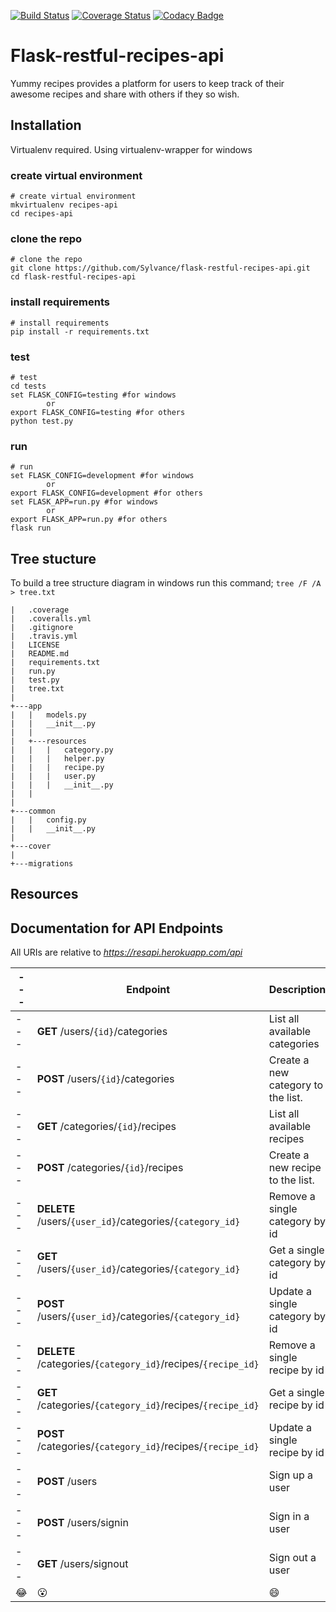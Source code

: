 [![Build Status](https://travis-ci.org/Sylvance/flask-restful-recipes-api.svg?branch=master)](https://travis-ci.org/Sylvance/flask-restful-recipes-api)
[![Coverage Status](https://coveralls.io/repos/github/Sylvance/flask-restful-recipes-api/badge.svg?branch=develop)](https://coveralls.io/github/Sylvance/flask-restful-recipes-api?branch=develop)
[![Codacy Badge](https://api.codacy.com/project/badge/Grade/f24714bd15134063aec24f1e74c9be79)](https://www.codacy.com/app/Sylvance/flask-restful-recipes-api?utm_source=github.com&amp;utm_medium=referral&amp;utm_content=Sylvance/flask-restful-recipes-api&amp;utm_campaign=Badge_Grade)

# Flask-restful-recipes-api
Yummy recipes provides a platform for users to keep track of their awesome recipes and share with others if they so wish.

## Installation

Virtualenv required. Using virtualenv-wrapper for windows

### create virtual environment
```
# create virtual environment
mkvirtualenv recipes-api
cd recipes-api
```

### clone the repo
```
# clone the repo
git clone https://github.com/Sylvance/flask-restful-recipes-api.git
cd flask-restful-recipes-api
```

### install requirements
```
# install requirements
pip install -r requirements.txt
```

### test
```
# test
cd tests
set FLASK_CONFIG=testing #for windows
		or
export FLASK_CONFIG=testing #for others
python test.py
```

### run
```
# run
set FLASK_CONFIG=development #for windows
		or
export FLASK_CONFIG=development #for others
set FLASK_APP=run.py #for windows
		or
export FLASK_APP=run.py #for others
flask run
```

## Tree stucture
To build a tree structure diagram in windows run this command;
```tree /F /A > tree.txt```

```
|   .coverage
|   .coveralls.yml
|   .gitignore
|   .travis.yml
|   LICENSE
|   README.md
|   requirements.txt
|   run.py
|   test.py
|   tree.txt
|   
+---app
|   |   models.py
|   |   __init__.py
|   |   
|   +---resources
|   |   |   category.py
|   |   |   helper.py
|   |   |   recipe.py
|   |   |   user.py
|   |   |   __init__.py
|   |   
|
+---common
|   |   config.py
|   |   __init__.py
|           
+---cover
|       
+---migrations     
```

Resources
---------

## Documentation for API Endpoints

All URIs are relative to *https://resapi.herokuapp.com/api*

|---| Endpoint | Description|
|---|---|---|
|---| **GET** /users/`{id}`/categories | List all available categories
|---| **POST** /users/`{id}`/categories | Create a new category to the list.
|---| **GET** /categories/`{id}`/recipes | List all available recipes
|---| **POST** /categories/`{id}`/recipes | Create a new recipe to the list.
|---| **DELETE** /users/`{user_id}`/categories/`{category_id}` | Remove a single category by id
|---| **GET** /users/`{user_id}`/categories/`{category_id}` | Get a single category by id
|---| **POST** /users/`{user_id}`/categories/`{category_id}` | Update a single category by id
|---| **DELETE** /categories/`{category_id}`/recipes/`{recipe_id}` | Remove a single recipe by id
|---| **GET** /categories/`{category_id}`/recipes/`{recipe_id}` | Get a single recipe by id
|---| **POST** /categories/`{category_id}`/recipes/`{recipe_id}` | Update a single recipe by id
|---| **POST** /users | Sign up a user
|---| **POST** /users/signin | Sign in a user
|---| **GET** /users/signout | Sign out a user
| :joy: | :open_mouth: | :smile: |
